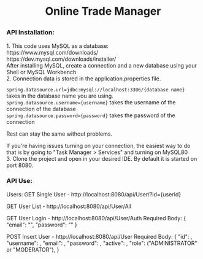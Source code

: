 <h1><p align="center">Online Trade Manager</p></h1>

<h3>API Installation:</h3>
1. This code uses MySQL as a database: https://www.mysql.com/downloads/ <br>
https://dev.mysql.com/downloads/installer/ <br>
   After installing MySQL, create a connection and a new database using your Shell or MySQL Workbench <br>
2. Connection data is stored in the application.properties file. <br>

``` spring.datasource.url=jdbc:mysql://localhost:3306/{database name} ``` takes in the database name you are using. <br>
``` spring.datasource.username={username} ``` takes the username of the connection of the database <br>
``` spring.datasource.password={password} ``` takes the password of the connection <br>

Rest can stay the same without problems. <br>

If you're having issues turning on your connection, the easiest way to do that is by going to "Task Manager > Services" and turning on MySQL80 <br>
3. Clone the project and open in your desired IDE. By default it is started on port 8080.

<h3>API Use:</h3>

Users:
GET Single User - http://localhost:8080/api/User/?id={userId}

GET User List - http://localhost:8080/api/User/All

GET User Login - http://localhost:8080/api/User/Auth 
Required Body: { 
                 "email": "", 
                 "password": "" 
               }

POST Insert User - http://localhost:8080/api/User
Required Body:  {
                "id": ,
                "username": ,
                "email": ,
                "password": ,
                "active": ,
                "role": ("ADMINISTRATOR" or "MODERATOR"),
                }

